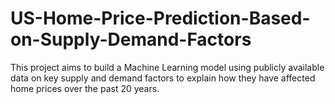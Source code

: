 # US-Home-Price-Prediction-Based-on-Supply-Demand-Factors
This project aims to build a Machine Learning model using publicly available data on key supply and demand factors to explain how they have affected home prices over the past 20 years.
